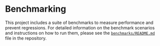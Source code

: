 # Benchmarking

This project includes a suite of benchmarks to measure performance and prevent regressions. For detailed information on the benchmark scenarios and instructions on how to run them, please see the [`benchmarks/README.md`](https://github.com/isSerge/argus-rs/tree/main/benchmarks/README.md) file in the repository.
